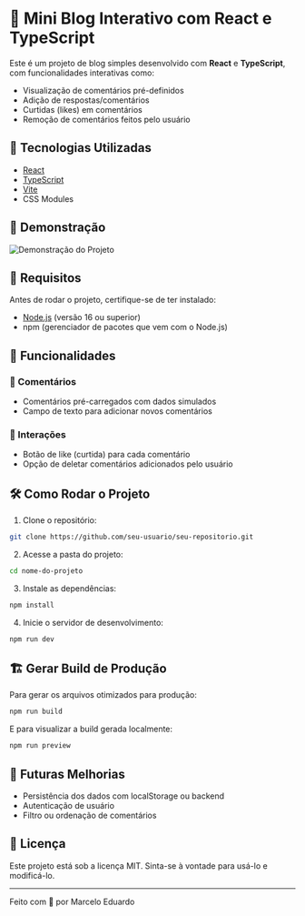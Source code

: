 # 📝 Mini Blog Interativo com React e TypeScript

Este é um projeto de blog simples desenvolvido com **React** e **TypeScript**, com funcionalidades interativas como:

- Visualização de comentários pré-definidos
- Adição de respostas/comentários
- Curtidas (likes) em comentários
- Remoção de comentários feitos pelo usuário

## 🚀 Tecnologias Utilizadas

- [React](https://reactjs.org/)
- [TypeScript](https://www.typescriptlang.org/)
- [Vite](https://vitejs.dev/)
- CSS Modules

## 📸 Demonstração

![Demonstração do Projeto](./screenshot.png)

## 🔧 Requisitos

Antes de rodar o projeto, certifique-se de ter instalado:

- [Node.js](https://nodejs.org/) (versão 16 ou superior)
- npm (gerenciador de pacotes que vem com o Node.js)

## 🧠 Funcionalidades

### 📄 Comentários
- Comentários pré-carregados com dados simulados
- Campo de texto para adicionar novos comentários

### 💬 Interações
- Botão de like (curtida) para cada comentário
- Opção de deletar comentários adicionados pelo usuário

## 🛠️ Como Rodar o Projeto

1. Clone o repositório:

```bash
git clone https://github.com/seu-usuario/seu-repositorio.git
```

2. Acesse a pasta do projeto:

```bash
cd nome-do-projeto
```

3. Instale as dependências:

```bash
npm install
```

4. Inicie o servidor de desenvolvimento:

```bash
npm run dev
```

## 🏗️ Gerar Build de Produção

Para gerar os arquivos otimizados para produção:

```bash
npm run build
```

E para visualizar a build gerada localmente:

```bash
npm run preview
```

## 🧪 Futuras Melhorias

- Persistência dos dados com localStorage ou backend
- Autenticação de usuário
- Filtro ou ordenação de comentários

## 📄 Licença

Este projeto está sob a licença MIT. Sinta-se à vontade para usá-lo e modificá-lo.

---

Feito com 💙 por Marcelo Eduardo
